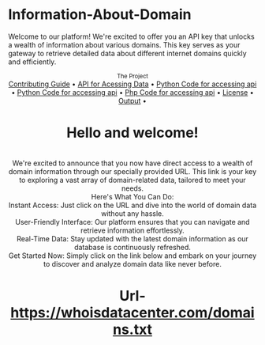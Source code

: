 # Information-About-Domain
Welcome to our platform! We're excited to offer you an API key that unlocks a wealth of information about various domains. This key serves as your gateway to retrieve detailed data about different internet domains quickly and efficiently. 

<div align="center">
    <sub>The Project</sub>
    <br />
    <a href="CONTRIBUTING.md">Contributing Guide</a> •
    <a href="Api for Acessing Data">API for Acessing Data</a> •
    <a href="Python Code">Python Code for accessing api</a> •
    <a href="Bash Code">Python Code for accessing api</a> •
    <a href="Php Code">Php Code for accessing api</a> •
    <a href="license">License</a> •
    <a href="Output of Serp">Output</a> •
    

<br />

# Hello and welcome!

<br/>
We're excited to announce that you now have direct access to a wealth of domain information through our specially provided URL. This link is your key to exploring a vast array of domain-related data, tailored to meet your needs.
<br/>
 Here's What You Can Do:

<br/>
 Instant Access: Just click on the URL and dive into the world of domain data without any hassle.
<br/>
User-Friendly Interface: Our platform ensures that you can navigate and retrieve information effortlessly.
<br/>
Real-Time Data: Stay updated with the latest domain information as our database is continuously refreshed.
<br/>
Get Started Now:
Simply click on the link below and embark on your journey to discover and analyze domain data like never before.

# Url-https://whoisdatacenter.com/domains.txt

